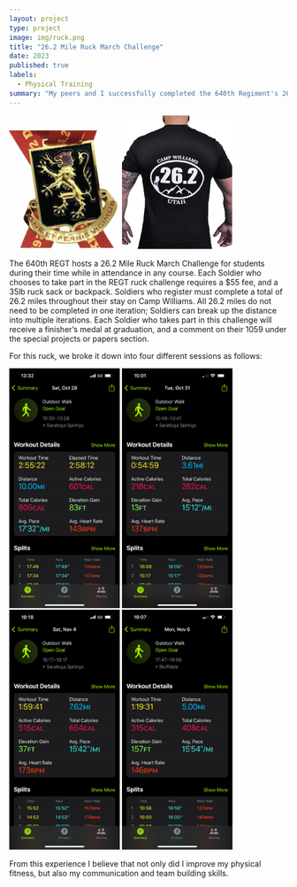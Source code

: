 ```yaml
---
layout: project
type: project
image: img/ruck.png
title: "26.2 Mile Ruck March Challenge"
date: 2023
published: true
labels:
  - Physical Training
summary: "My peers and I successfully completed the 640th Regiment's 26.2 mile ruck march challenge."
---
```


<div class="text-center p-4">
   <img width="200px" src="../img/ruck/ruck-medal.png" class="img-thumbnail" >
  <img width="200px" src="../img/ruck/ruck-tshirt.png" class="img-thumbnail" >
</div>

The 640th REGT hosts a 26.2 Mile Ruck March Challenge for students during their time while in attendance in any course. Each Soldier who chooses to take part in the REGT ruck challenge requires a $55 fee, and a 35lb ruck sack or backpack. Soldiers who register must complete a total of 26.2 miles throughout their stay on Camp Williams. All 26.2 miles do not need to be completed in one iteration; Soldiers can break up the distance into multiple iterations. Each Soldier who takes part in this challenge will receive a finisher’s medal at graduation, and a comment on their 1059 under the special projects or papers section.

For this ruck, we broke it down into four different sessions as follows:
<div class="text-center p-4">
  <img width="200px" src="../img/ruck/SSG Gonzales, LaToya C. - 26.2 Mile Ruck 1.png" class="img-thumbnail" >
  <img width="200px" src="../img/ruck/SSG Gonzales, LaToya C. - 26.2 Mile Ruck 2.png" class="img-thumbnail" >
  <img width="200px" src="../img/ruck/SSG Gonzales, LaToya C. - 26.2 Mile Ruck 3.png" class="img-thumbnail" >
  <img width="200px" src="../img/ruck/SSG Gonzales, LaToya C. - 26.2 Mile Ruck 4.png" class="img-thumbnail" >
</div>

From this experience I believe that not only did I improve my physical fitness, but also my communication and team building skills.
